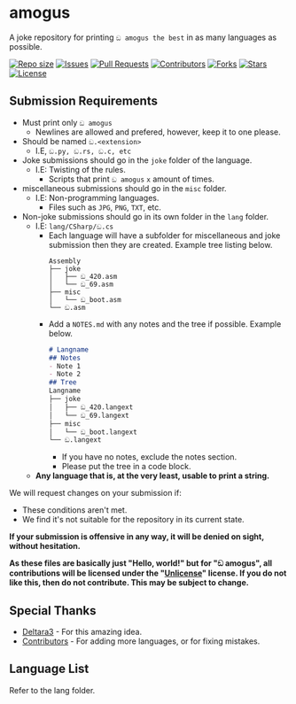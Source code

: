 # amogus
A joke repository for printing `ඞ amogus the best` in as many languages as possible.

<a href = "#" onClick = "return false"><img alt = "Repo size" src = "https://img.shields.io/github/repo-size/Deltara3/amogus"></a>
<a href = "https://github.com/Deltara3/amogus/issues"><img alt = "Issues" src = "https://img.shields.io/github/issues/Deltara3/amogus"></a>
<a href = "https://github.com/Deltara3/amogus/pulls"><img alt = "Pull Requests" src = "https://img.shields.io/github/issues-pr/Deltara3/amogus"></a>
<a href = "https://github.com/Deltara3/amogus/graphs/contributors"><img alt = "Contributors" src = "https://img.shields.io/github/contributors/Deltara3/amogus"></a>
<a href = "#" onClick = "return false"><img alt = "Forks" src = "https://img.shields.io/github/forks/Deltara3/amogus"></a>
<a href = "https://github.com/Deltara3/amogus/stargazers"><img alt = "Stars" src = "https://img.shields.io/github/stars/Deltara3/amogus"></a>
<a href = "https://github.com/Deltara3/amogus/stargazers"><img alt = "License" src = "https://img.shields.io/github/license/Deltara3/amogus"></a>

## Submission Requirements
- Must print only `ඞ amogus`
  - Newlines are allowed and prefered, however, keep it to one please.
- Should be named `ඞ.<extension>`
  - I.E, `ඞ.py, ඞ.rs, ඞ.c, etc`
- Joke submissions should go in the `joke` folder of the language.
  - I.E: Twisting of the rules.
    - Scripts that print `ඞ amogus` `x` amount of times.
- miscellaneous submissions should go in the `misc` folder.
  - I.E: Non-programming languages.
    - Files such as `JPG`, `PNG`, `TXT`, etc.
- Non-joke submissions should go in its own folder in the `lang` folder.
  - I.E: `lang/CSharp/ඞ.cs`
    - Each language will have a subfolder for miscellaneous and joke submission then they are created. Example tree listing below.
      ```
      Assembly
      ├── joke
      │   ├── ඞ_420.asm
      │   └── ඞ_69.asm
      ├── misc
      │   └── ඞ_boot.asm
      └── ඞ.asm
      ```
    - Add a `NOTES.md` with any notes and the tree if possible. Example below.
      ```md
      # Langname
      ## Notes
      - Note 1
      - Note 2
      ## Tree
      Langname
      ├── joke
      │   ├── ඞ_420.langext
      │   └── ඞ_69.langext
      ├── misc
      │   └── ඞ_boot.langext
      └── ඞ.langext
      ```
      - If you have no notes, exclude the notes section.
      - Please put the tree in a code block.
  - **Any language that is, at the very least, usable to print a string.**

We will request changes on your submission if: 
- These conditions aren't met.
- We find it's not suitable for the repository in its current state.

**If your submission is offensive in any way, it will be denied on sight, without hesitation.**

**As these files are basically just "Hello, world!" but for "ඞ amogus", all contributions will be licensed under the "[Unlicense](https://unlicense.org/)" license. If you do not like this, then do not contribute. This may be subject to change.**

## Special Thanks
- [Deltara3](https://github.com/Deltara3) - For this amazing idea.
- [Contributors](https://github.com/Deltara3/amogus/graphs/contributors) - For adding more languages, or for fixing mistakes.

## Language List
Refer to the lang folder.
